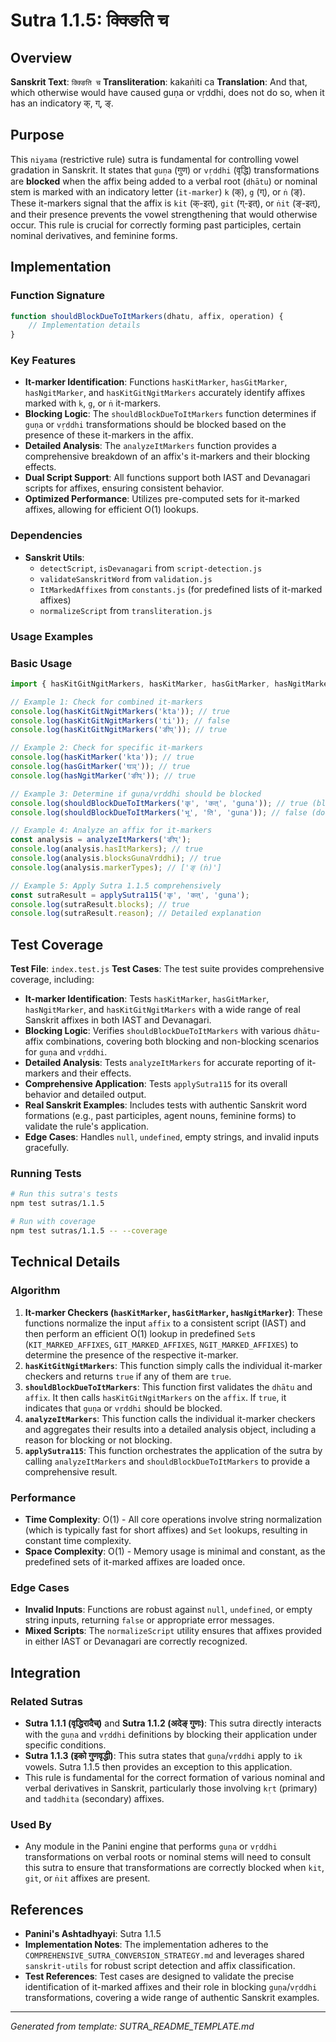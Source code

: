 # Sutra 1.1.5: क्क्ङिति च

## Overview

**Sanskrit Text**: `क्क्ङिति च`
**Transliteration**: kakaṅiti ca
**Translation**: And that, which otherwise would have caused guṇa or vṛddhi, does not do so, when it has an indicatory क्, ग्, ङ्.

## Purpose

This `niyama` (restrictive rule) sutra is fundamental for controlling vowel gradation in Sanskrit. It states that `guṇa` (गुण) or `vṛddhi` (वृद्धि) transformations are **blocked** when the affix being added to a verbal root (`dhātu`) or nominal stem is marked with an indicatory letter (`it-marker`) `k` (क्), `g` (ग्), or `ṅ` (ङ्). These it-markers signal that the affix is `kit` (क्-इत्), `git` (ग्-इत्), or `ṅit` (ङ्-इत्), and their presence prevents the vowel strengthening that would otherwise occur. This rule is crucial for correctly forming past participles, certain nominal derivatives, and feminine forms.

## Implementation

### Function Signature
```javascript
function shouldBlockDueToItMarkers(dhatu, affix, operation) {
    // Implementation details
}
```

### Key Features
- **It-marker Identification**: Functions `hasKitMarker`, `hasGitMarker`, `hasNgitMarker`, and `hasKitGitNgitMarkers` accurately identify affixes marked with `k`, `g`, or `ṅ` it-markers.
- **Blocking Logic**: The `shouldBlockDueToItMarkers` function determines if `guṇa` or `vṛddhi` transformations should be blocked based on the presence of these it-markers in the affix.
- **Detailed Analysis**: The `analyzeItMarkers` function provides a comprehensive breakdown of an affix's it-markers and their blocking effects.
- **Dual Script Support**: All functions support both IAST and Devanagari scripts for affixes, ensuring consistent behavior.
- **Optimized Performance**: Utilizes pre-computed sets for it-marked affixes, allowing for efficient O(1) lookups.

### Dependencies
- **Sanskrit Utils**:
  - `detectScript`, `isDevanagari` from `script-detection.js`
  - `validateSanskritWord` from `validation.js`
  - `ItMarkedAffixes` from `constants.js` (for predefined lists of it-marked affixes)
  - `normalizeScript` from `transliteration.js`

### Usage Examples

### Basic Usage
```javascript
import { hasKitGitNgitMarkers, hasKitMarker, hasGitMarker, hasNgitMarker, shouldBlockDueToItMarkers, analyzeItMarkers, applySutra115, getItMarkerExamples } from './index.js';

// Example 1: Check for combined it-markers
console.log(hasKitGitNgitMarkers('kta')); // true
console.log(hasKitGitNgitMarkers('ti')); // false
console.log(hasKitGitNgitMarkers('ङीप्')); // true

// Example 2: Check for specific it-markers
console.log(hasKitMarker('kta')); // true
console.log(hasGitMarker('घञ्')); // true
console.log(hasNgitMarker('ङीप्')); // true

// Example 3: Determine if guṇa/vṛddhi should be blocked
console.log(shouldBlockDueToItMarkers('कृ', 'कत्', 'guna')); // true (blocks guṇa)
console.log(shouldBlockDueToItMarkers('भू', 'ति', 'guna')); // false (does not block)

// Example 4: Analyze an affix for it-markers
const analysis = analyzeItMarkers('ङीप्');
console.log(analysis.hasItMarkers); // true
console.log(analysis.blocksGunaVrddhi); // true
console.log(analysis.markerTypes); // ['ङ् (ṅ)']

// Example 5: Apply Sutra 1.1.5 comprehensively
const sutraResult = applySutra115('कृ', 'कत्', 'guna');
console.log(sutraResult.blocks); // true
console.log(sutraResult.reason); // Detailed explanation
```

## Test Coverage

**Test File**: `index.test.js`
**Test Cases**: The test suite provides comprehensive coverage, including:
- **It-marker Identification**: Tests `hasKitMarker`, `hasGitMarker`, `hasNgitMarker`, and `hasKitGitNgitMarkers` with a wide range of real Sanskrit affixes in both IAST and Devanagari.
- **Blocking Logic**: Verifies `shouldBlockDueToItMarkers` with various `dhātu`-affix combinations, covering both blocking and non-blocking scenarios for `guṇa` and `vṛddhi`.
- **Detailed Analysis**: Tests `analyzeItMarkers` for accurate reporting of it-markers and their effects.
- **Comprehensive Application**: Tests `applySutra115` for its overall behavior and detailed output.
- **Real Sanskrit Examples**: Includes tests with authentic Sanskrit word formations (e.g., past participles, agent nouns, feminine forms) to validate the rule's application.
- **Edge Cases**: Handles `null`, `undefined`, empty strings, and invalid inputs gracefully.

### Running Tests
```bash
# Run this sutra's tests
npm test sutras/1.1.5

# Run with coverage
npm test sutras/1.1.5 -- --coverage
```

## Technical Details

### Algorithm
1.  **It-marker Checkers (`hasKitMarker`, `hasGitMarker`, `hasNgitMarker`)**: These functions normalize the input `affix` to a consistent script (IAST) and then perform an efficient O(1) lookup in predefined `Set`s (`KIT_MARKED_AFFIXES`, `GIT_MARKED_AFFIXES`, `NGIT_MARKED_AFFIXES`) to determine the presence of the respective it-marker.
2.  **`hasKitGitNgitMarkers`**: This function simply calls the individual it-marker checkers and returns `true` if any of them are `true`.
3.  **`shouldBlockDueToItMarkers`**: This function first validates the `dhātu` and `affix`. It then calls `hasKitGitNgitMarkers` on the `affix`. If `true`, it indicates that `guṇa` or `vṛddhi` should be blocked.
4.  **`analyzeItMarkers`**: This function calls the individual it-marker checkers and aggregates their results into a detailed analysis object, including a reason for blocking or not blocking.
5.  **`applySutra115`**: This function orchestrates the application of the sutra by calling `analyzeItMarkers` and `shouldBlockDueToItMarkers` to provide a comprehensive result.

### Performance
- **Time Complexity**: O(1) - All core operations involve string normalization (which is typically fast for short affixes) and `Set` lookups, resulting in constant time complexity.
- **Space Complexity**: O(1) - Memory usage is minimal and constant, as the predefined sets of it-marked affixes are loaded once.

### Edge Cases
- **Invalid Inputs**: Functions are robust against `null`, `undefined`, or empty string inputs, returning `false` or appropriate error messages.
- **Mixed Scripts**: The `normalizeScript` utility ensures that affixes provided in either IAST or Devanagari are correctly recognized.

## Integration

### Related Sutras
- **Sutra 1.1.1 (वृद्धिरादैच्)** and **Sutra 1.1.2 (अदेङ् गुणः)**: This sutra directly interacts with the `guṇa` and `vṛddhi` definitions by blocking their application under specific conditions.
- **Sutra 1.1.3 (इको गुणवृद्धी)**: This sutra states that `guṇa`/`vṛddhi` apply to `ik` vowels. Sutra 1.1.5 then provides an exception to this application.
- This rule is fundamental for the correct formation of various nominal and verbal derivatives in Sanskrit, particularly those involving `kṛt` (primary) and `taddhita` (secondary) affixes.

### Used By
- Any module in the Panini engine that performs `guṇa` or `vṛddhi` transformations on verbal roots or nominal stems will need to consult this sutra to ensure that transformations are correctly blocked when `kit`, `git`, or `ṅit` affixes are present.

## References

- **Panini's Ashtadhyayi**: Sutra 1.1.5
- **Implementation Notes**: The implementation adheres to the `COMPREHENSIVE_SUTRA_CONVERSION_STRATEGY.md` and leverages shared `sanskrit-utils` for robust script detection and affix classification.
- **Test References**: Test cases are designed to validate the precise identification of it-marked affixes and their role in blocking `guṇa`/`vṛddhi` transformations, covering a wide range of authentic Sanskrit examples.

---

*Generated from template: SUTRA_README_TEMPLATE.md*